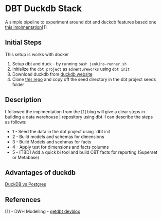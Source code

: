 # DBT Duckdb Stack

A simple pipeline to experiment around dbt and duckdb features based one [this implmentation](https://docs.getdbt.com/blog/kimball-dimensional-model
)[1]

## Initial Steps

This setup is works with docker

1. Setup dbt and duck - by running  `bash jenkins-runner.sh`
2. Initialize the `dbt project` as `adventureworks` using `dbt init`
2. Download duckdb from [duckdb website](https://duckdb.org/docs/installation/)  
3. Clone [this repo](https://github.com/Data-Engineer-Camp/dbt-dimensional-modelling/tree/main/adventureworks) and copy off the seed directory in the dbt project seeds folder

## Description

I followed the implmentation from the [1] blog will give a clear steps in building a data warehouse | repository using dbt.  I can describe the steps as follows:

* 1 - Seed the data in the dbt project using `dbt init
* 2 - Build models and schemas for dimensions 
* 3 - Build Models and scehmas for facts
* 4 - Apply test for dimensions and facts columns
* 5 - [TBD] Add a quick bi tool and build OBT facts for reporting (Superset or Metabase)

## Advantages of duckdb

[DuckDB vs Postgres](https://www.vantage.sh/blog/querying-aws-cost-data-duckdb)


## References

[1] - DWH Modelling - [getdbt devblog](https://docs.getdbt.com/blog/kimball-dimensional-model)